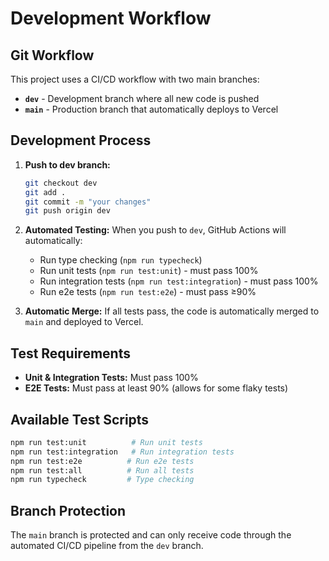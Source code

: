 # Development Workflow

## Git Workflow

This project uses a CI/CD workflow with two main branches:

- **`dev`** - Development branch where all new code is pushed
- **`main`** - Production branch that automatically deploys to Vercel

## Development Process

1. **Push to dev branch:**
   ```bash
   git checkout dev
   git add .
   git commit -m "your changes"
   git push origin dev
   ```

2. **Automated Testing:**
   When you push to `dev`, GitHub Actions will automatically:
   - Run type checking (`npm run typecheck`)
   - Run unit tests (`npm run test:unit`) - must pass 100%
   - Run integration tests (`npm run test:integration`) - must pass 100%
   - Run e2e tests (`npm run test:e2e`) - must pass ≥90%

3. **Automatic Merge:**
   If all tests pass, the code is automatically merged to `main` and deployed to Vercel.

## Test Requirements

- **Unit & Integration Tests:** Must pass 100%
- **E2E Tests:** Must pass at least 90% (allows for some flaky tests)

## Available Test Scripts

```bash
npm run test:unit          # Run unit tests
npm run test:integration   # Run integration tests  
npm run test:e2e          # Run e2e tests
npm run test:all          # Run all tests
npm run typecheck         # Type checking
```

## Branch Protection

The `main` branch is protected and can only receive code through the automated CI/CD pipeline from the `dev` branch.